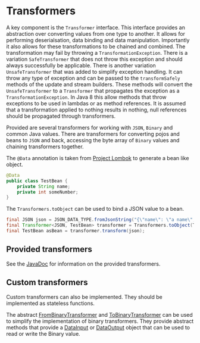 
# Transformers

A key component is the `Transformer` interface.
This interface provides an abstraction over converting values from one type to another.
It allows for performing deserialsation, data binding and data manipulation.
Importantly it also allows for these transformations to be chained and combined.
The transformation may fail by throwing a `TransformationException`.
There is a variation `SafeTransformer` that does not throw this exception and should always successfully be applicable.
There is another variation `UnsafeTransformer` that was added to simplify exception handling.
It can throw any type of exception and can be passed to the `transformSafely` methods of the update and stream builders.
These methods will convert the `UnsafeTransformer` to a `Transformer` that propagates the exception as a
`TransformationException`.
In Java 8 this allow methods that throw exceptions to be used in lambdas or as method references.
It is assumed that a transformation applied to nothing results in nothing, null references should be propagated through
transformers.

Provided are several transformers for working with `JSON`, `Binary` and common Java values. There are transformers for
converting pojos and beans to `JSON` and back, accessing the byte array of `Binary` values and chaining transformers
together.

The `@Data` annotation is taken from [Project Lombok](https://projectlombok.org/) to generate a bean like object.

```java
@Data
public class TestBean {
    private String name;
    private int someNumber;
}
```

The `Transformers.toObject` can be used to bind a JSON value to a bean.

```java
final JSON json = JSON_DATA_TYPE.fromJsonString("{\"name\": \"a name\", \"someNumber\": 7}");
final Transformer<JSON, TestBean> transformer = Transformers.toObject(TestBean.class);
final TestBean asBean = transformer.transform(json);
```

## Provided transformers

See the [JavaDoc](apidocs/index.html?com/pushtechnology/diffusion/transform/transformer/Transformers.html) for
information on the provided transformers.

## Custom transformers

Custom transformers can also be implemented. They should be implemented as stateless functions.

The abstract [FromBinaryTransformer](apidocs/index.html?com/pushtechnology/diffusion/transform/transformer/FromBinaryTransformer.html)
and [ToBinaryTransformer](apidocs/index.html?com/pushtechnology/diffusion/transform/transformer/ToBinaryTransformer.html)
can be used to simplify the implementation of binary transformers. They provide abstract methods that provide a
[DataInput](http://docs.oracle.com/javase/7/docs/api/java/io/DataInput.html) or
[DataOutput](http://docs.oracle.com/javase/7/docs/api/java/io/DataOutput.html) object that can be used to read or write
the Binary value. 
